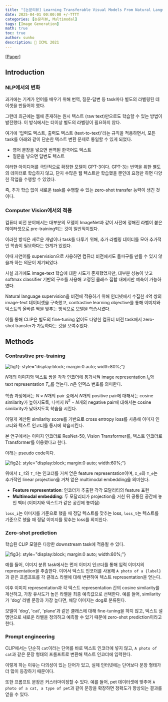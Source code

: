 ```yaml
---
title: "[논문리뷰] Learning Transferable Visual Models From Natural Language Supervision"
date: 2025-04-01 00:00:00 +/-TTTT
categories: [논문리뷰, Multimodal]
tags: [Image Generation]
math: true
toc: true
author: sunho
description: 📝 ICML 2021
---
```


[[Paper]](https://arxiv.org/abs/2103.00020)

## Introduction

### NLP에서의 변화

과거에는 기계가 언어를 배우기 위해 번역, 질문-답변 등 task마다 별도의 라벨링된 데이셋을 만들어야 했다.

그런데 최근에는 웹에 존재하는 원시 텍스트 (raw text)만으로도 학습할 수 있는 방법이 발전했다. 이 방식에서는 더이상 별도의 라벨링이 필요하지 않다.

여기에 '입력도 텍스트, 출력도 텍스트 (text-to-text)'라는 규칙을 적용하면서, 모든 task를 아래와 같이 단순한 텍스트 변환 문제로 통일할 수 있게 되었다.

- 영어 문장을 넣으면 번역된 한국어도 텍스트
- 질문을 넣으면 답변도 텍스트

이러한 아이디어를 극단적으로 확장한 모델이 GPT-3이다.
GPT-3는 번역을 위한 별도의 데이터로 학습하지 않고, 단지 수많은 웹 텍스트만 학습했을 뿐인데 요청만 하면 다양한 작업을 수행할 수 있었다.

즉, 추가 학습 없이 새로운 task를 수행할 수 있는 zero-shot transfer  능력이 생긴 것이다.

### Computer Vision에서의 적용

컴퓨터 비전 분야에서는 대부분의 모델이 ImageNet과 같이 사전에 정해진 라벨이 붙은 데이터셋으로 pre-training되는 것이 일반적이었다.

이러한 방식은 새로운 개념이나 task를 다루기 위해, 추가 라벨링 데이터를 모아 추가적인 학습이 필요하다는 한계가 있었다.

이때 자연어를 supervision으로 사용하면 컴퓨터 비전에서도 돌파구를 만들 수 있지 않을까 하는 의문이 제기되었다.

사실 과거에도 image-text 학습에 대한 시도가 존재했었지만, 대부분 성능이 낮고 softmax classifier 기반의 구조를 사용해 고정된 클래스 집합 내에서만 예측이 가능하였다.

Natural language supervision을 비전에 적용하기 위해 인터넷에서 수집한 4억 쌍의 image-text 데이터셋을 구축했고, contrastive learning objective를 통해 이미지와 텍스트의 올바른 짝을 맞추는 방식으로 모델을 학습시켰다. 

이를 통해 CLIP은 별도의 fine-tuning 없이도 다양한 컴퓨터 비전 task에서 zero-shot transfer가 가능하다는 것을 보여주었다.

## Methods

### Contrastive pre-training

![fig1](paper/clip-1.png){: style="display:block; margin:0 auto; width:80%;"}

$N$개의 이미지와 텍스트 쌍을 각각 인코더에 통과시켜 image representation $I_n$와 text representation $T_n$를 얻는다. $n$은 인덱스 번호를 의미한다.

학습 과정에서는 $N\times N$개의 pair 중에서 $N$개의 positive pair에 대해서는 cosine similarity가 높아지도록, 나머지 $N^2-N$개의 negative pair에 대해서는 cosine similarity가 낮아지도록 학습을 시킨다.

이렇게 계산된 similarity score를 기반으로 cross entropy loss를 사용해 이미지 인코더와 텍스트 인코더를 동시에 학습시킨다.

본 연구에서는 이미지 인코더로 ResNet-50, Vision Transformer를, 텍스트 인코더로 Transformer를 이용했다고 한다.

아래는 pseudo code이다.

![fig2](paper/clip-2.png){: style="display:block; margin:0 auto; width:60%;"}

위에서 `I_f`와 `T_f`는 인코더를 거쳐 얻은 feature representation이며, `I_e`와 `T_e`는 추가적인 linear projection을 거쳐 얻은 multimodal embedding을 의미한다.

- **Feature representation**: 인코더가 추출한 각각 모달리티의 feature 표현
- **Multimodal embedding**: 두 모달리티가 projection을 거친 뒤 공통된 공간에 놓인 벡터 (이미지와 텍스트가 같은 공간에 놓여짐)

`loss_i`는 이미지를 기준으로 했을 때 정답 텍스트를 맞추는 loss, `loss_t`는 텍스트를 기준으로 했을 때 정답 이미지를 맞추는 loss를 의미한다.

### Zero-shot prediction

학습된 CLIP 모델은 다양한 downstream task에 적용될 수 있다.

![fig3](paper/clip-3.png){: style="display:block; margin:0 auto; width:80%;"}

예를 들어, 이미지 분류 task에서는 먼저 이미지 인코더를 통해 입력 이미지의 representation을 추출한다. 이어서 텍스트 인코더를 사용해 `A photo of a {label}`과 같은 프롬프트를 각 클래스 라벨에 대해 변환하여 텍스트 representation을 얻는다.

이후 이미지 representation과 각 텍스트 representation 간의 cosine similarity를 계산하고, 가장 유사도가 높은 라벨을 최종 예측값으로 선택한다. 예를 들어, similarity가 'dog' 라벨 문장과 가장 높다면, 해당 이미지는 dog로 분류된다.

모델이 'dog', 'cat', 'plane'과 같은 클래스에 대해 fine-tuning을 하지 않고, 텍스트 설명만으로 새로운 라벨을 정의하고 예측할 수 있기 때문에 zero-shot prediction이라고 한다.

### Prompt engineering

CLIP에서는 단순히 `cat`이라는 단어를 바로 텍스트 인코더에 넣지 않고, `A photo of cat`과 같은 문장 형태의 프롬프트로 변환해 텍스트 인코더에 입력한다.

이렇게 하는 이유는 다의성이 있는 단어가 있고, 실제 인터넷에는 단어보다 문장 형태가 더 많이 등장하기 때문이다.

또한 프롬프트 문장은 커스터마이징할 수 있다. 예를 들어, pet 데이터셋에 맞추어 `A photo of a cat, a type of pet`과 같이 문장을 확장하면 정확도가 향상되는 결과를 얻을 수 있다.
